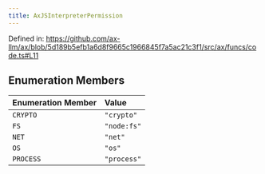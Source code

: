 ```yaml
---
title: AxJSInterpreterPermission
---
```


Defined in: https://github.com/ax-llm/ax/blob/5d189b5efb1a6d8f9665c1966845f7a5ac21c3f1/src/ax/funcs/code.ts#L11

## Enumeration Members

| Enumeration Member | Value |
| :------ | :------ |
| <a id="CRYPTO"></a> `CRYPTO` | `"crypto"` |
| <a id="FS"></a> `FS` | `"node:fs"` |
| <a id="NET"></a> `NET` | `"net"` |
| <a id="OS"></a> `OS` | `"os"` |
| <a id="PROCESS"></a> `PROCESS` | `"process"` |
